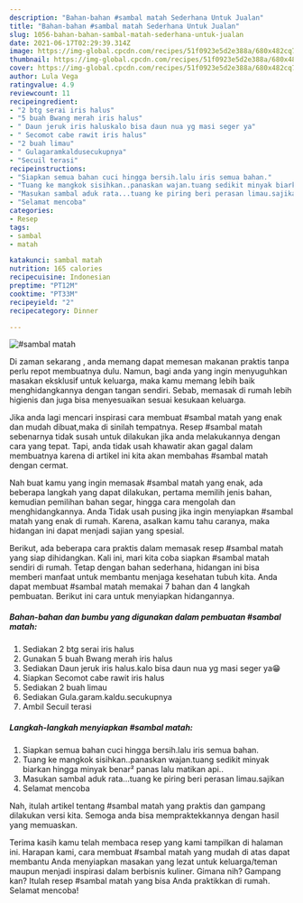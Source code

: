 ```yaml
---
description: "Bahan-bahan #sambal matah Sederhana Untuk Jualan"
title: "Bahan-bahan #sambal matah Sederhana Untuk Jualan"
slug: 1056-bahan-bahan-sambal-matah-sederhana-untuk-jualan
date: 2021-06-17T02:29:39.314Z
image: https://img-global.cpcdn.com/recipes/51f0923e5d2e388a/680x482cq70/sambal-matah-foto-resep-utama.jpg
thumbnail: https://img-global.cpcdn.com/recipes/51f0923e5d2e388a/680x482cq70/sambal-matah-foto-resep-utama.jpg
cover: https://img-global.cpcdn.com/recipes/51f0923e5d2e388a/680x482cq70/sambal-matah-foto-resep-utama.jpg
author: Lula Vega
ratingvalue: 4.9
reviewcount: 11
recipeingredient:
- "2 btg serai iris halus"
- "5 buah Bwang merah iris halus"
- " Daun jeruk iris haluskalo bisa daun nua yg masi seger ya"
- " Secomot cabe rawit iris halus"
- "2 buah limau"
- " Gulagaramkaldusecukupnya"
- "Secuil terasi"
recipeinstructions:
- "Siapkan semua bahan cuci hingga bersih.lalu iris semua bahan."
- "Tuang ke mangkok sisihkan..panaskan wajan.tuang sedikit minyak biarkan hingga minyak benar² panas lalu matikan api.."
- "Masukan sambal aduk rata...tuang ke piring beri perasan limau.sajikan"
- "Selamat mencoba"
categories:
- Resep
tags:
- sambal
- matah

katakunci: sambal matah 
nutrition: 165 calories
recipecuisine: Indonesian
preptime: "PT12M"
cooktime: "PT33M"
recipeyield: "2"
recipecategory: Dinner

---
```



![#sambal matah](https://img-global.cpcdn.com/recipes/51f0923e5d2e388a/680x482cq70/sambal-matah-foto-resep-utama.jpg)

Di zaman  sekarang , anda memang dapat memesan makanan praktis tanpa perlu repot membuatnya dulu. Namun, bagi anda yang ingin menyuguhkan masakan eksklusif untuk keluarga, maka kamu memang lebih baik menghidangkannya dengan tangan sendiri. Sebab, memasak di rumah lebih higienis dan juga bisa menyesuaikan sesuai kesukaan keluarga.

Jika anda lagi mencari inspirasi cara membuat #sambal matah yang enak dan mudah dibuat,maka di sinilah tempatnya. Resep #sambal matah  sebenarnya tidak susah untuk dilakukan jika anda melakukannya dengan cara yang tepat. Tapi, anda tidak usah khawatir akan gagal dalam membuatnya 
karena di artikel ini kita akan membahas #sambal matah dengan cermat.  



Nah buat kamu yang ingin memasak #sambal matah yang enak, ada beberapa langkah yang dapat dilakukan, pertama memilih jenis bahan, kemudian pemilihan bahan segar, hingga cara mengolah dan menghidangkannya. Anda Tidak usah pusing jika ingin menyiapkan #sambal matah yang enak di rumah. Karena, asalkan kamu  tahu caranya, maka hidangan ini dapat menjadi sajian yang spesial.

Berikut, ada beberapa cara praktis  dalam memasak resep #sambal matah yang siap dihidangkan. Kali ini, mari kita coba siapkan #sambal matah sendiri di rumah. Tetap dengan bahan sederhana, hidangan ini bisa memberi manfaat untuk membantu menjaga kesehatan tubuh kita. Anda dapat membuat #sambal matah memakai 7 bahan dan 4 langkah pembuatan. Berikut ini cara untuk menyiapkan hidangannya.

<!--inarticleads1-->

##### Bahan-bahan dan bumbu yang digunakan dalam pembuatan #sambal matah:

1. Sediakan 2 btg serai iris halus
1. Gunakan 5 buah Bwang merah iris halus
1. Sediakan  Daun jeruk iris halus.kalo bisa daun nua yg masi seger ya😁
1. Siapkan  Secomot cabe rawit iris halus
1. Sediakan 2 buah limau
1. Sediakan  Gula.garam.kaldu.secukupnya
1. Ambil Secuil terasi




<!--inarticleads2-->

##### Langkah-langkah menyiapkan #sambal matah:

1. Siapkan semua bahan cuci hingga bersih.lalu iris semua bahan.
1. Tuang ke mangkok sisihkan..panaskan wajan.tuang sedikit minyak biarkan hingga minyak benar² panas lalu matikan api..
1. Masukan sambal aduk rata...tuang ke piring beri perasan limau.sajikan
1. Selamat mencoba




Nah, itulah artikel tentang  #sambal matah  yang praktis dan gampang dilakukan versi kita. Semoga anda bisa mempraktekkannya dengan hasil yang memuaskan. 

Terima kasih kamu telah membaca resep yang kami tampilkan di halaman ini. Harapan kami, cara membuat  #sambal matah yang mudah di atas dapat membantu Anda menyiapkan masakan yang lezat untuk keluarga/teman maupun menjadi inspirasi dalam berbisnis kuliner. Gimana nih? Gampang kan? Itulah resep #sambal matah yang bisa Anda praktikkan di rumah. Selamat mencoba!


